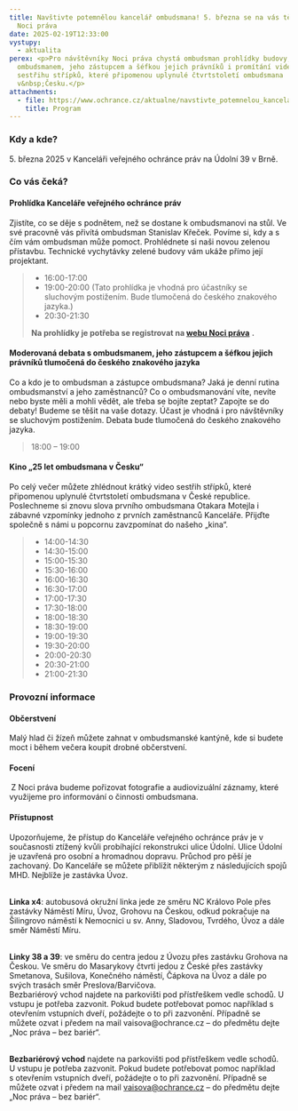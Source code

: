 ```yaml
---
title: Navštivte potemnělou kancelář ombudsmana! 5. března se na vás těšíme na
  Noci práva
date: 2025-02-19T12:33:00
vystupy:
  - aktualita
perex: <p>Pro návštěvníky Noci práva chystá ombudsman prohlídky budovy, debatu s
  ombudsmanem, jeho zástupcem a šéfkou jejich právníků i promítání video
  sestřihu střípků, které připomenou uplynulé čtvrtstoletí ombudsmana
  v&nbsp;Česku.</p>
attachments:
  - file: https://www.ochrance.cz/aktualne/navstivte_potemnelou_kancelar_ombudsmana_5-_brezna_se_na_vas_tesime_na_noci_prava/pozvanka_na_noc_prava.pdf
    title: Program
---
```

<h3>Kdy a kde?&nbsp;</h3>
<p>5. března 2025 v Kanceláři veřejného ochránce práv na Údolní 39 v Brně.</p>
<h3>Co vás čeká?</h3>
<h4>Prohlídka Kanceláře veřejného ochránce práv&nbsp;</h4>
<p>Zjistíte, co se děje s podnětem, než se dostane k ombudsmanovi na stůl. Ve své pracovně vás přivítá ombudsman Stanislav Křeček. Povíme si, kdy a s čím vám ombudsman může pomoct. Prohlédnete si naši novou zelenou přístavbu. Technické vychytávky zelené budovy vám ukáže přímo její projektant.</p>
<blockquote>
<ul>
<li>16:00-17:00</li>
<li>19:00-20:00 (Tato prohlídka je vhodná pro účastníky se sluchovým postižením. Bude tlumočená do českého znakového jazyka.)</li>
<li>20:30-21:30</li></ul>
<p>
<strong>Na prohlídky je potřeba se registrovat na </strong>
<a href="https://nocprava.cz/">
<strong>webu Noci práva</strong></a>
<strong>.</strong></p></blockquote>
<h4>Moderovaná debata s ombudsmanem, jeho zástupcem a šéfkou jejich právníků tlumočená do českého znakového jazyka</h4>
<p>Co a kdo je to ombudsman a zástupce ombudsmana? Jaká je denní rutina ombudsmanství a jeho zaměstnanců? Co o ombudsmanování víte, nevíte nebo byste měli a mohli vědět, ale třeba se bojíte zeptat? Zapojte se do debaty! Budeme se těšit na vaše dotazy. Účast je vhodná i pro návštěvníky se sluchovým postižením. Debata bude tlumočená do českého znakového jazyka.</p>
<blockquote>
<p>18:00 – 19:00&nbsp;</p></blockquote>
<h4>Kino „25 let ombudsmana v Česku“</h4>
<p>Po celý večer můžete zhlédnout krátký video sestřih střípků, které připomenou uplynulé čtvrtstoletí ombudsmana v České republice. Poslechneme si znovu slova prvního ombudsmana Otakara Motejla i zábavné vzpomínky jednoho z prvních zaměstnanců Kanceláře. Přijďte společně s námi u popcornu zavzpomínat do našeho „kina“.&nbsp;</p>
<blockquote>
<ul>
<li>14:00-14:30</li>
<li>14:30-15:00</li>
<li>15:00-15:30</li>
<li>15:30-16:00</li>
<li>16:00-16:30</li>
<li>16:30-17:00</li>
<li>17:00-17:30</li>
<li>17:30-18:00</li>
<li>18:00-18:30</li>
<li>18:30-19:00</li>
<li>19:00-19:30</li>
<li>19:30-20:00</li>
<li>20:00-20:30</li>
<li>20:30-21:00</li>
<li>21:00-21:30</li></ul></blockquote>
<h3>Provozní informace</h3>
<h4>Občerstvení</h4>
<p>Malý hlad či žízeň můžete zahnat v ombudsmanské kantýně, kde si budete moct i během večera koupit drobné občerstvení.&nbsp;</p>
<h4>Focení</h4>
<p>
<strong>&nbsp;</strong>Z&nbsp;Noci práva budeme pořizovat fotografie a audiovizuální záznamy, které využijeme pro informování o činnosti ombudsmana.&nbsp;</p>
<h4>Přístupnost&nbsp;</h4>
<p>Upozorňujeme, že přístup do Kanceláře veřejného ochránce práv je v současnosti ztížený kvůli probíhající rekonstrukci ulice Údolní. Ulice Údolní je uzavřená pro osobní a hromadnou dopravu. Průchod pro pěší je zachovaný. Do Kanceláře se můžete přiblížit některým z následujících spojů MHD. Nejblíže je zastávka Úvoz.</p>
<p>
<br>
<strong>Linka x4</strong>: autobusová okružní linka jede ze směru NC Královo Pole přes zastávky Náměstí Míru, Úvoz, Grohovu na Českou, odkud pokračuje na Šilingrovo náměstí k Nemocnici u sv. Anny, Sladovou, Tvrdého, Úvoz a dále směr Náměstí Míru.
<br>&nbsp;</p>
<p>
<strong>Linky 38 a 39</strong>: ve směru do centra jedou z Úvozu přes zastávku Grohova na Českou. Ve směru do Masarykovy čtvrti jedou z České přes zastávky Smetanova, Sušilova, Konečného náměstí, Čápkova na Úvoz a dále po svých trasách směr Preslova/Barvičova.
<br>Bezbariérový vchod najdete na parkovišti pod přístřeškem vedle schodů. U vstupu je potřeba zazvonit. Pokud budete potřebovat pomoc například s otevřením vstupních dveří, požádejte o to při zazvonění. Případně se můžete ozvat i předem na mail vaisova@ochrance.cz – do předmětu dejte „Noc práva – bez bariér“.&nbsp;</p>
<p>
<br>
<strong>Bezbariérový vchod</strong> najdete na parkovišti pod přístřeškem vedle schodů. U&nbsp;vstupu je&nbsp;potřeba zazvonit. Pokud budete potřebovat pomoc například s&nbsp;otevřením vstupních dveří, požádejte o to při zazvonění. Případně se můžete ozvat i předem na mail 
<a href="mailto:vaisova@ochrance.cz">vaisova@ochrance.cz</a> – do předmětu dejte „Noc práva – bez bariér“.&nbsp;</p>
